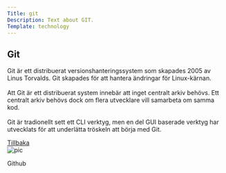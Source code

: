 ```yaml
---
Title: git
Description: Text about GIT.
Template: technology
---
```


<div class="flex-two">
    <h2>Git</h2>
    <p>Git är ett distribuerat versionshanteringssystem som skapades 2005 av Linus Torvalds. Git skapades för att hantera ändringar för Linux-kärnan.<br><br>
    Att Git är ett distribuerat system innebär att inget centralt arkiv behövs. Ett centralt arkiv behövs dock om flera utvecklare vill samarbeta om samma kod.<br><br>
    Git är tradionellt sett ett CLI verktyg, men en del GUI baserade verktyg har utvecklats för att underlätta tröskeln att börja med Git.
    </p>
    <a href="%base_url%?/technology">Tillbaka</a></td>
</div>

<div class="flex-three">
    <img src="%assets_url%/img/git.png" alt="pic">
    <p>Github<p>
</div>
